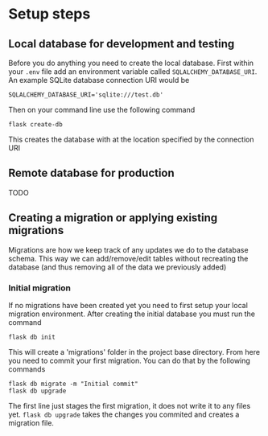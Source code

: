 # Setup steps

## Local database for development and testing

Before you do anything you need to create the local database. First within your `.env` file add an environment variable called `SQLALCHEMY_DATABASE_URI`. An example SQLite database connection URI would be

`SQLALCHEMY_DATABASE_URI='sqlite:///test.db'`

Then on your command line use the following command

`flask create-db`

This creates the database with at the location specified by the connection URI

## Remote database for production

TODO

## Creating a migration or applying existing migrations

Migrations are how we keep track of any updates we do to the database schema. This way we can add/remove/edit tables without recreating the database (and thus removing all of the data we previously added)

### Initial migration

If no migrations have been created yet you need to first setup your local migration environment. After creating the initial database you must run the command

`flask db init`

This will create a 'migrations' folder in the project base directory. From here you need to commit your first migration. You can do that by the following commands

```
flask db migrate -m "Initial commit"
flask db upgrade
```

The first line just stages the first migration, it does not write it to any files yet. `flask db upgrade` takes the changes you commited and creates a migration file.